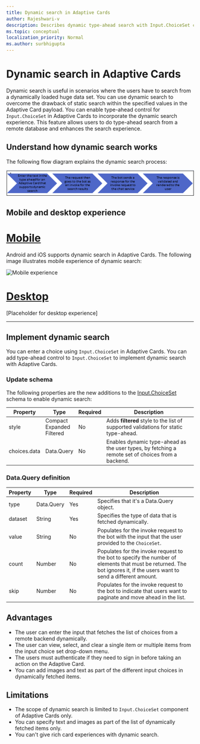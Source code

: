 ```yaml
---
title: Dynamic search in Adaptive Cards 
author: Rajeshwari-v
description: Describes dynamic type-ahead search with Input.ChoiceSet control in Adaptive Cards 
ms.topic: conceptual
localization_priority: Normal
ms.author: surbhigupta
---
```


# Dynamic search in Adaptive Cards  

Dynamic search is useful in scenarios where the users have to search from a dynamically loaded huge data set. You can use dynamic search to overcome the drawback of static search within the specified values in the Adaptive Card payload. You can enable type-ahead control for `Input.ChoiceSet` in Adaptive Cards to incorporate the dynamic search experience. This feature allows users to do type-ahead search from a remote database and enhances the search experience.
 
## Understand how dynamic search works

The following flow diagram explains the dynamic search process: 

![Dynamic type-ahead search](../../assets/images/cards/dynamic-type-ahead-search-flow.png)

## Mobile and desktop experience

# [Mobile](#tab/mobile)

Android and iOS supports dynamic search in Adaptive Cards. The following image illustrates mobile experience of dynamic search:

<img src="~/assets/images/cards/mobile-type-ahead-search.png" alt="Mobile experience" width="400"/>

# [Desktop](#tab/desktop)

[Placeholder for desktop experience]


---

## Implement dynamic search

You can enter a choice  using `Input.ChoiceSet` in Adaptive Cards. You can add type-ahead control to `Input.ChoiceSet` to implement dynamic search with Adaptive Cards.

### Update schema

The following properties are the new additions to the [Input.ChoiceSet](https://adaptivecards.io/explorer/Input.ChoiceSet.html) schema to enable dynamic search:

| Property	| Type | Required | Description |
|-----------|------|----------|-------------|
| style | Compact <br/> Expanded <br/> Filtered | No | Adds **filtered** style to the list of supported validations for static type-ahead.|
| choices.data | Data.Query | No | Enables dynamic type-ahead as the user types, by fetching a remote set of choices from a backend. |

### Data.Query definition

| Property	| Type | Required | Description |
|-----------|------|----------|-------------|
| type | Data.Query	| Yes |	Specifies that it's a Data.Query object.|
| dataset | String | Yes | Specifies the type of data that is fetched dynamically. |
| value	| String | No | Populates for the invoke request to the bot with the input that the user provided to the `ChoiceSet`. |
| count	| Number | No | Populates for the invoke request to the bot to specify the number of elements that must be returned. The bot ignores it, if the users want to send a different amount. | 
| skip | Number | No | Populates for the invoke request to the bot to indicate that users want to paginate and move ahead in the list. |

## Advantages

* The user can enter the input that fetches the list of choices from a remote backend dynamically.
* The user can view, select, and clear a single item or multiple items from the input choice set drop-down menu.
* The users must authenticate if they need to sign in before taking an action on the Adaptive Card.
* You can add images and text as part of the different input choices in dynamically fetched items.

## Limitations

* The scope of dynamic search is limited to `Input.ChoiceSet` component of Adaptive Cards only.
* You can specify text and images as part of the list of dynamically fetched items only. 
* You can't give rich card experiences with dynamic search. 
